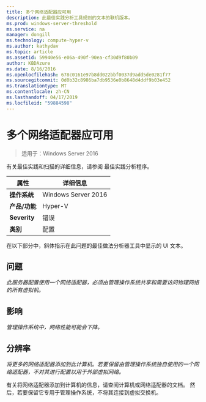 ```yaml
---
title: 多个网络适配器应可用
description: 此最佳实践分析工具规则的文本的联机版本。
ms.prod: windows-server-threshold
ms.service: na
manager: dongill
ms.technology: compute-hyper-v
ms.author: kathydav
ms.topic: article
ms.assetid: 59940e56-e06a-490f-90ea-cf30d9f80b09
author: KBDAzure
ms.date: 8/16/2016
ms.openlocfilehash: 678c0161e97b8dd022bbf0037d9add5de0281f77
ms.sourcegitcommit: 0d0b32c8986ba7db9536e0b8648d4ddf9b03e452
ms.translationtype: MT
ms.contentlocale: zh-CN
ms.lasthandoff: 04/17/2019
ms.locfileid: "59884598"
---
```

# <a name="more-than-one-network-adapter-should-be-available"></a>多个网络适配器应可用

>适用于：Windows Server 2016

有关最佳实践和扫描的详细信息，请参阅 最佳实践分析程序。  
  
|属性|详细信息|  
|-|-|  
|**操作系统**|Windows Server 2016|  
|**产品/功能**|Hyper-V|  
|**Severity**|错误|  
|**类别**|配置|  

在以下部分中，斜体指示在此问题的最佳做法分析器工具中显示的 UI 文本。

## <a name="issue"></a>问题  
  
*此服务器配置使用一个网络适配器，必须由管理操作系统共享和需要访问物理网络的所有虚拟机。*  
  
## <a name="impact"></a>影响  
  
*管理操作系统中，网络性能可能会下降。*  
  
## <a name="resolution"></a>分辨率  
  
*将更多的网络适配器添加到此计算机。若要保留由管理操作系统独自使用的一个网络适配器，不对其进行配置以用于外部虚拟网络。*  
  
有关将网络适配器添加到计算机的信息，请查阅计算机或网络适配器的文档。 然后，若要保留它专用于管理操作系统，不将其连接到虚拟交换机。   
  


